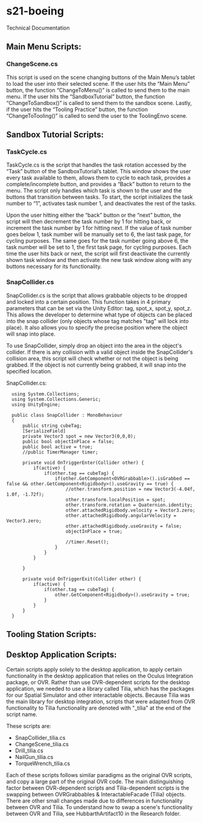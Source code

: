 # s21-boeing

Technical Documentation

## Main Menu Scripts:

### ChangeScene.cs

This script is used on the scene changing buttons of the Main Menu’s tablet to load the user into their selected scene. If the user hits the “Main Menu” button, the function “ChangeToMenu()” is called to send them to the main menu. If the user hits the “SandboxTutorial” button, the function “ChangeToSandbox()” is called to send them to the sandbox scene. Lastly, if the user hits the “Tooling Practice” button, the function “ChangeToTooling()” is called to send the user to the ToolingEnvo scene.
 
## Sandbox Tutorial Scripts:

### TaskCycle.cs

TaskCycle.cs is the script that handles the task rotation accessed by the “Task” button of the SandboxTutorial’s tablet. This window shows the user every task available to them, allows them to cycle to each task, provides a complete/incomplete button, and provides a “Back” button to return to the menu. The script only handles which task is shown to the user and the buttons that transition between tasks.
To start, the script initializes the task number to “1”, activates task number 1, and deactivates the rest of the tasks.
 
Upon the user hitting either the “back” button or the “next” button, the script will then decrement the task number by 1 for hitting back, or increment the task number by 1 for hitting next. If the value of task number goes below 1, task number will be manually set to 6, the last task page, for cycling purposes. The same goes for the task number going above 6, the task number will be set to 1, the first task page, for cycling purposes. Each time the user hits back or next, the script will first deactivate the currently shown task window and then activate the new task window along with any buttons necessary for its functionality.


### SnapCollider.cs
   
SnapCollider.cs is the script that allows grabbable objects to be dropped and locked into a certain position. This function takes in 4 primary parameters that can be set via the Unity Editor: tag, spot_x, spot_y, spot_z. This allows the developer to determine what type of objects can be placed into the snap collider (only objects whose tag matches "tag" will lock into place). It also allows you to specify the precise position where the object will snap into place.

To use SnapCollider, simply drop an object into the area in the object's collider. If there is any collision with a valid object inside the SnapCollider's collision area, this script will check whether or not the object is being grabbed. If the object is not currently being grabbed, it will snap into the specified location.

SnapCollider.cs:

      using System.Collections;
      using System.Collections.Generic;
      using UnityEngine;

      public class SnapCollider : MonoBehaviour
      {
          public string cubeTag;
          [SerializeField]
          private Vector3 spot = new Vector3(0,0,0);
          public bool objectInPlace = false;
          public bool active = true;
          //public TimerManager timer;

          private void OnTriggerEnter(Collider other) {
              if(active) {
                  if(other.tag == cubeTag) {
                      if(other.GetComponent<OVRGrabbable>().isGrabbed == false && other.GetComponent<Rigidbody>().useGravity == true) {
                          //other.transform.position = new Vector3(-4.04f, 1.0f, -1.72f);
                          other.transform.localPosition = spot;
                          other.transform.rotation = Quaternion.identity;
                          other.attachedRigidbody.velocity = Vector3.zero;
                          other.attachedRigidbody.angularVelocity = Vector3.zero;
                          other.attachedRigidbody.useGravity = false;
                          objectInPlace = true;

                          //timer.Reset();
                      }
                  }
              }

          }

          private void OnTriggerExit(Collider other) {
              if(active) {
                  if(other.tag == cubeTag) {
                      other.GetComponent<Rigidbody>().useGravity = true;
                  }
              }
          }
      }



## Tooling Station Scripts:



## Desktop Application Scripts:

Certain scripts apply solely to the desktop application, to apply certain functionality in the desktop application that relies on the Oculus Integration package, or OVR. Rather than use OVR-dependent scripts for the desktop application, we needed to use a library called Tilia, which has the packages for our Spatial Simulator and other interactable objects. Because Tilia was the main library for desktop integration, scripts that were adapted from OVR functionality to Tilia functionality are denoted with "\_tilia" at the end of the script name. 

These scripts are: 
 - SnapCollider_tilia.cs
 - ChangeScene_tilia.cs
 - Drill_tilia.cs
 - NailGun_tilia.cs
 - TorqueWrench_tilia.cs

Each of these scripts follows similar paradigms as the original OVR scripts, and copy a large part of the original OVR code. The main distinguishing factor between OVR-dependent scripts and Tilia-dependent scripts is the swapping between OVRGrabbables & InteractableFacade (Tilia) objects. There are other small changes made due to differences in functionality between OVR and Tilia. To understand how to swap a scene's functionality between OVR and Tilia, see HubbarthArtifact10 in the Research folder.

